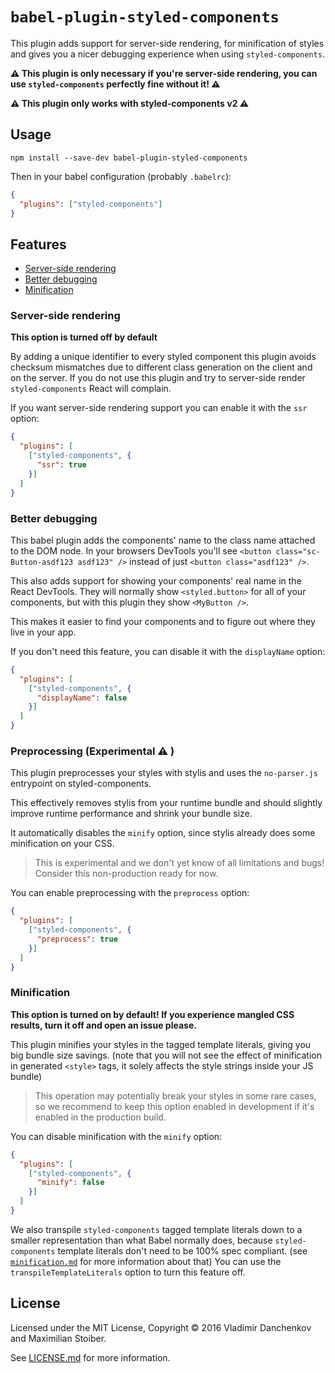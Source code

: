 # `babel-plugin-styled-components`

This plugin adds support for server-side rendering, for minification of styles and gives you a nicer debugging experience when using `styled-components`.

**⚠️ This plugin is only necessary if you're server-side rendering, you can use `styled-components` perfectly fine without it! ⚠️**

**⚠️ This plugin only works with styled-components v2 ⚠️**

## Usage

```
npm install --save-dev babel-plugin-styled-components
```

Then in your babel configuration (probably `.babelrc`):

```JSON
{
  "plugins": ["styled-components"]
}
```

## Features

- [Server-side rendering](#server-side-rendering)
- [Better debugging](#better-debugging)
- [Minification](#minification)

### Server-side rendering

**This option is turned off by default**

By adding a unique identifier to every styled component this plugin avoids checksum mismatches due to different class generation on the client and on the server. If you do not use this plugin and try to server-side render `styled-components` React will complain.

If you want server-side rendering support you can enable it with the `ssr` option:

```JSON
{
  "plugins": [
    ["styled-components", {
      "ssr": true
    }]
  ]
}
```

### Better debugging

This babel plugin adds the components' name to the class name attached to the DOM node. In your browsers DevTools you'll see `<button class="sc-Button-asdf123 asdf123" />` instead of just `<button class="asdf123" />`.

This also adds support for showing your components' real name in the React DevTools. They will normally show `<styled.button>` for all of your components, but with this plugin they show `<MyButton />`.

This makes it easier to find your components and to figure out where they live in your app.

If you don't need this feature, you can disable it with the `displayName` option:

```JSON
{
  "plugins": [
    ["styled-components", {
      "displayName": false
    }]
  ]
}
```

### Preprocessing (Experimental ⚠️ )

This plugin preprocesses your styles with stylis and uses the `no-parser.js` entrypoint on styled-components.

This effectively removes stylis from your runtime bundle and should slightly improve runtime performance and shrink your bundle size.

It automatically disables the `minify` option, since stylis already does some minification on your CSS.

> This is experimental and we don't yet know of all limitations and bugs! Consider this non-production ready for now.

You can enable preprocessing with the `preprocess` option:

```JSON
{
  "plugins": [
    ["styled-components", {
      "preprocess": true
    }]
  ]
}
```

### Minification

**This option is turned on by default! If you experience mangled CSS results, turn it off and open an issue please.**

This plugin minifies your styles in the tagged template literals, giving you big bundle size savings. (note that you will not see the effect of minification in generated `<style>` tags, it solely affects the style strings inside your JS bundle)

> This operation may potentially break your styles in some rare cases, so we recommend to keep this option enabled in development if it's enabled in the production build.

You can disable minification with the `minify` option:

```JSON
{
  "plugins": [
    ["styled-components", {
      "minify": false
    }]
  ]
}
```

We also transpile `styled-components` tagged template literals down to a smaller representation than what Babel normally does, because `styled-components` template literals don't need to be 100% spec compliant. (see [`minification.md`](minification.md) for more information about that) You can use the `transpileTemplateLiterals` option to turn this feature off.

## License

Licensed under the MIT License, Copyright © 2016 Vladimir Danchenkov and Maximilian Stoiber.

See [LICENSE.md](./LICENSE.md) for more information.
